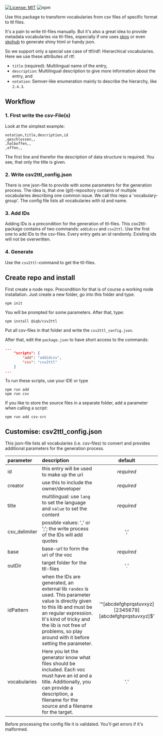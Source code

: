 [![License: MIT](https://img.shields.io/badge/License-MIT-yellow.svg)](https://opensource.org/licenses/MIT)
![npm](https://img.shields.io/npm/v/%40iqb%2Fcsv2ttl)

Use this package to transform vocabularies from csv files of specific format to ttl files.


It's a pain to write ttl-files manually. But it's also a great idea to provide metadata vocabularies via ttl-files, especially if one uses [skos](https://www.w3.org/2004/02/skos/) or even [skohub](https://skohub.io/) to generate shiny html or handy json.

So we support only a special use case of ttf/rdf: Hierarchical vocabularies. Here we use these attributes of rtf:
* `title` (required): Multilingual name of the entry,
* `description`: Multilingual description to give more information about the entry, and
* `notation`: Semver-like enumeration mainly to describe the hierarchy, like `2.4.3`.  

## Workflow

### 1. First write the csv-File(s)

Look at the simplest example:
```csv
notation,title,description,id
,geschlossen,,
,halboffen,,
,offen,,
```
The first line and therefor the description of data structure is required. You see, that only the title is given.

### 2. Write csv2ttl_config.json
There is one json-file to provide with some parameters for the generation process. The idea is, that one (git)-repository contains of multiple vocabularies describing one common issue. We call this repo a 'vocabulary-group'. The config file lists all vocabularies with id and name. 

### 3. Add IDs
Adding IDs is a precondition for the generation of ttl-files. This csv2ttl-package contains of two commands: `addidcsv` and `csv2ttl`. Use the first one to add IDs to the csv-files. Every entry gets an id randomly. Existing ids will not be overwritten.

### 4. Generate
Use the `csv2ttl`-command to get the ttl-files.

## Create repo and install
First create a node repo. Precondition for that is of course a working node installation. Just create a new folder, go into this folder and type:
```
npm init
```
You will be prompted for some parameters. After that, type:
```
npm install @iqb/csv2ttl
```
Put all csv-files in that folder and write the `csv2ttl_config.json`.

After that, edit the `package.json` to have short access to the commands: 
```json
...
    "scripts": {
        "add": "addidcsv",
        "csv": "csv2ttl"
    }
...
```

To run these scripts, use your IDE or type
```
npm run add
npm run csv
```
If you like to store the source files in a separate folder, add a parameter when calling a script:
```
npm run add csv-src
```

## Customise: csv2ttl_config.json
This json-file lists all vocabularies (i.e. csv-files) to convert and provides additional parameters for the generation process.

| parameter     | description                                                                                                                                                                                                                                                       |                         default                          |
|:--------------|:------------------------------------------------------------------------------------------------------------------------------------------------------------------------------------------------------------------------------------------------------------------|:--------------------------------------------------------:|
| id            | this entry will be used to make up the uri                                                                                                                                                                                                                        |                        *required*                        |
| creator       | use this to include the owner/developer                                                                                                                                                                                                                           |                        *required*                        |
| title         | multilingual: use `lang` to set the language and `value` to set the content                                                                                                                                                                                       |                        *required*                        |
| csv_delimiter | possible values: ',' or ';'; the write process of the IDs will add quotes                                                                                                                                                                                         |                           ';'                            |
| base          | base-url to form the uri of the voc                                                                                                                                                                                                                               |                        *required*                        |
| outDir        | target folder for the ttl-files                                                                                                                                                                                                                                   |                           '.'                            |
| idPattern     | when the IDs are generated, an external lib `randex` is used. This parameter value is directly given to this lib and must be an regular expression. It's kind of tricky and the lib is not free of problems, so play around with it before setting the parameter. | '^\[abcdefghprqstuvxyz]\[2345679]\[abcdefghprqstuvxyz]$' |
| vocabularies  | Here you let the generator know what files should be included. Each voc must have an id and a title. Additionally, you can provide a description, a filename for the source and a filename for the target.                                                        |                           '.'                            |

Before processing the config file it is validated. You'll get errors if it's malformed.
